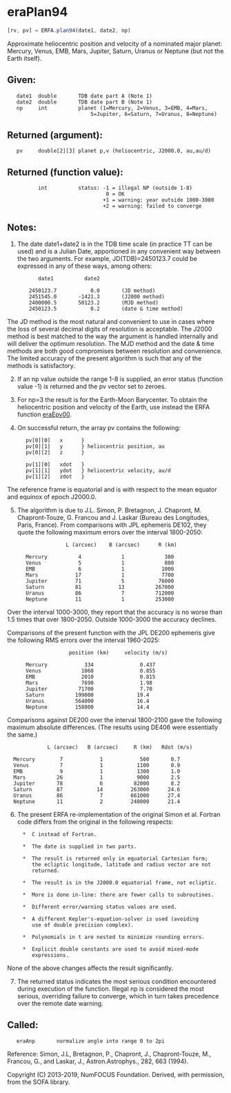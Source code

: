 # eraPlan94

```js
[rv, pv] = ERFA.plan94(date1, date2, np)
```

Approximate heliocentric position and velocity of a nominated major
planet:  Mercury, Venus, EMB, Mars, Jupiter, Saturn, Uranus or
Neptune (but not the Earth itself).

## Given:
```
   date1  double       TDB date part A (Note 1)
   date2  double       TDB date part B (Note 1)
   np     int          planet (1=Mercury, 2=Venus, 3=EMB, 4=Mars,
                           5=Jupiter, 6=Saturn, 7=Uranus, 8=Neptune)
```

## Returned (argument):
```
   pv     double[2][3] planet p,v (heliocentric, J2000.0, au,au/d)
```

## Returned (function value):
```
          int          status: -1 = illegal NP (outside 1-8)
                                0 = OK
                               +1 = warning: year outside 1000-3000
                               +2 = warning: failed to converge
```

## Notes:

1) The date date1+date2 is in the TDB time scale (in practice TT can
   be used) and is a Julian Date, apportioned in any convenient way
   between the two arguments.  For example, JD(TDB)=2450123.7 could
   be expressed in any of these ways, among others:

```
          date1          date2

       2450123.7           0.0       (JD method)
       2451545.0       -1421.3       (J2000 method)
       2400000.5       50123.2       (MJD method)
       2450123.5           0.2       (date & time method)
```

   The JD method is the most natural and convenient to use in cases
   where the loss of several decimal digits of resolution is
   acceptable.  The J2000 method is best matched to the way the
   argument is handled internally and will deliver the optimum
   resolution.  The MJD method and the date & time methods are both
   good compromises between resolution and convenience.  The limited
   accuracy of the present algorithm is such that any of the methods
   is satisfactory.

2) If an np value outside the range 1-8 is supplied, an error status
   (function value -1) is returned and the pv vector set to zeroes.

3) For np=3 the result is for the Earth-Moon Barycenter.  To obtain
   the heliocentric position and velocity of the Earth, use instead
   the ERFA function [eraEpv00][1].

4) On successful return, the array pv contains the following:

```
      pv[0][0]   x      }
      pv[0][1]   y      } heliocentric position, au
      pv[0][2]   z      }

      pv[1][0]   xdot   }
      pv[1][1]   ydot   } heliocentric velocity, au/d
      pv[1][2]   zdot   }
```

   The reference frame is equatorial and is with respect to the
   mean equator and equinox of epoch J2000.0.

5) The algorithm is due to J.L. Simon, P. Bretagnon, J. Chapront,
   M. Chapront-Touze, G. Francou and J. Laskar (Bureau des
   Longitudes, Paris, France).  From comparisons with JPL
   ephemeris DE102, they quote the following maximum errors
   over the interval 1800-2050:

```
                   L (arcsec)    B (arcsec)      R (km)

      Mercury          4             1             300
      Venus            5             1             800
      EMB              6             1            1000
      Mars            17             1            7700
      Jupiter         71             5           76000
      Saturn          81            13          267000
      Uranus          86             7          712000
      Neptune         11             1          253000
```

   Over the interval 1000-3000, they report that the accuracy is no
   worse than 1.5 times that over 1800-2050.  Outside 1000-3000 the
   accuracy declines.

   Comparisons of the present function with the JPL DE200 ephemeris
   give the following RMS errors over the interval 1960-2025:

```
                    position (km)     velocity (m/s)

      Mercury            334               0.437
      Venus             1060               0.855
      EMB               2010               0.815
      Mars              7690               1.98
      Jupiter          71700               7.70
      Saturn          199000              19.4
      Uranus          564000              16.4
      Neptune         158000              14.4
```

   Comparisons against DE200 over the interval 1800-2100 gave the
   following maximum absolute differences.  (The results using
   DE406 were essentially the same.)

                 L (arcsec)   B (arcsec)     R (km)   Rdot (m/s)

      Mercury        7            1            500       0.7
      Venus          7            1           1100       0.9
      EMB            9            1           1300       1.0
      Mars          26            1           9000       2.5
      Jupiter       78            6          82000       8.2
      Saturn        87           14         263000      24.6
      Uranus        86            7         661000      27.4
      Neptune       11            2         248000      21.4

6) The present ERFA re-implementation of the original Simon et al.
   Fortran code differs from the original in the following respects:

```
     *  C instead of Fortran.

     *  The date is supplied in two parts.

     *  The result is returned only in equatorial Cartesian form;
        the ecliptic longitude, latitude and radius vector are not
        returned.

     *  The result is in the J2000.0 equatorial frame, not ecliptic.

     *  More is done in-line: there are fewer calls to subroutines.

     *  Different error/warning status values are used.

     *  A different Kepler's-equation-solver is used (avoiding
        use of double precision complex).

     *  Polynomials in t are nested to minimize rounding errors.

     *  Explicit double constants are used to avoid mixed-mode
        expressions.
```

   None of the above changes affects the result significantly.

7) The returned status indicates the most serious condition
   encountered during execution of the function.  Illegal np is
   considered the most serious, overriding failure to converge,
   which in turn takes precedence over the remote date warning.

## Called:
```
   eraAnp       normalize angle into range 0 to 2pi
```

Reference:  Simon, J.L, Bretagnon, P., Chapront, J.,
            Chapront-Touze, M., Francou, G., and Laskar, J.,
            Astron.Astrophys., 282, 663 (1994).

Copyright (C) 2013-2019, NumFOCUS Foundation.
Derived, with permission, from the SOFA library.


[1]: era.epv00.md
